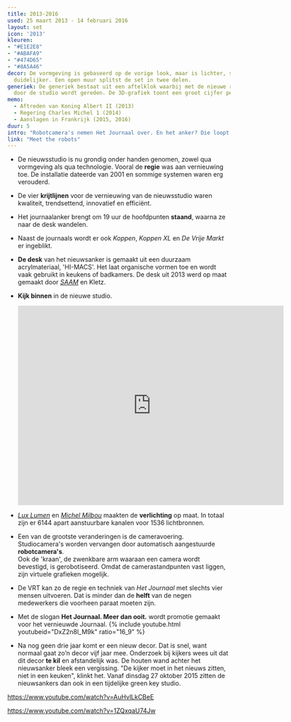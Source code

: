 ```yaml
---
title: 2013-2016
used: 25 maart 2013 - 14 februari 2016
layout: set
icon: '2013'
kleuren:
- "#E1E2E8"
- "#ABAFA9"
- "#474D65"
- "#8A5A46"
decor: De vormgeving is gebaseerd op de vorige look, maar is lichter, soberder en
  duidelijker. Een open muur splitst de set in twee delen.
generiek: De generiek bestaat uit een aftelklok waarbij met de nieuwe robotcamera's
  door de studio wordt gereden. De 3D-grafiek toont een groot cijfer per journaal.
memo:
  - Aftreden van Koning Albert II (2013)
  - Regering Charles Michel 1 (2014)
  - Aanslagen in Frankrijk (2015, 2016)
duur: 5
intro: "Robotcamera's nemen Het Journaal over. En het anker? Die loopt van 2013 tot 2016 na de hoofdpunten naar zijn bureau. Gedaan met de casual jeansbroek en kostuumvest! De Journaalkijker ontdekt dat Annelies Van Herck en Wim De Vilder benen hebben."
link: "Meet the robots"
---
```


* De nieuwsstudio is nu grondig onder handen genomen, zowel qua vormgeving als qua technologie. Vooral de **regie** was aan vernieuwing toe. De installatie dateerde van 2001 en sommige systemen waren erg verouderd.

* De vier **krijtlijnen** voor de vernieuwing van de nieuwsstudio waren kwaliteit, trendsettend, innovatief en efficiënt.

* Het journaalanker brengt om 19 uur de hoofdpunten **staand**, waarna ze naar de desk wandelen.

* Naast de journaals wordt er ook <cite>Koppen</cite>, <cite>Koppen XL</cite> en <cite>De Vrije Markt</cite> er  ingeblikt.

* **De desk** van het nieuwsanker is gemaakt uit een duurzaam acrylmateriaal, 'HI-MACS'. Het laat organische vormen toe en wordt vaak gebruikt in keukens of badkamers. De desk uit 2013 werd op maat gemaakt door <a href="http://www.saam.be/" target="_blank"><em>SAAM</em></a> en Kletz.

* **Kijk binnen** in de nieuwe studio.
    <div class="videoWrapper ratio_16_9">
      <iframe src="https://www.google.com/maps/embed?pb=!1m0!3m2!1snl!2sus!4v1487494129330!6m8!1m7!1se4hloXv5cLoAAAQJMs8ZPw!2m2!1d50.8530639143582!2d4.402332282731777!3f148.45!4f7.25!5f0.4000000000000002" width="600" height="450" frameborder="0" style="border:0" allowfullscreen></iframe>
    </div>

* <a href="http://www.lux-lumen.com/lighting-projects-solutions?mid2=2&projectid=177"><em>Lux Lumen</em></a> en <a href="http://www.milbou.be/#/1" target="_blank"><em>Michel Milbou</em></a> maakten de <strong>verlichting</strong> op maat. In totaal zijn er 6144 apart aanstuurbare kanalen voor 1536 lichtbronnen.

*  Een van de grootste veranderingen is de cameravoering. Studiocamera's worden vervangen door automatisch aangestuurde **robotcamera's**.  
Ook de 'kraan', de zwenkbare arm waaraan een camera wordt bevestigd, is gerobotiseerd. Omdat de camerastandpunten vast liggen, zijn virtuele grafieken mogelijk.

* De VRT kan zo de regie en techniek van <cite>Het Journaal</cite> met slechts vier mensen uitvoeren. Dat is minder dan de **helft** van de negen medewerkers die voorheen paraat moeten zijn.

* Met de slogan <strong>Het Journaal. Meer dan ooit.</strong> wordt promotie gemaakt voor het vernieuwde Journaal. {% include youtube.html youtubeid="DxZ2n8l_M9k" ratio="16_9" %}

* Na nog geen drie jaar komt er een nieuw decor. Dat is snel, want normaal gaat zo’n decor vijf jaar mee. Onderzoek bij kijkers wees uit dat dit decor **te kil** en afstandelijk was. De houten wand achter het nieuwsanker bleek een vergissing. "De kijker moet in het nieuws zitten, niet in een keuken", klinkt het. Vanaf dinsdag 27 oktober 2015 zitten de nieuwsankers dan ook in een tijdelijke green key studio.





https://www.youtube.com/watch?v=AuHvlLkCBeE

https://www.youtube.com/watch?v=1ZQxqaU74Jw
